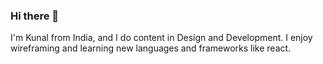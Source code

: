 ### Hi there 👋
I'm Kunal from India, and I do content in Design and Development. I enjoy wireframing and learning new languages and frameworks like react.

